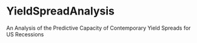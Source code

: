 # YieldSpreadAnalysis
An Analysis of the Predictive Capacity of Contemporary Yield Spreads for US Recessions
